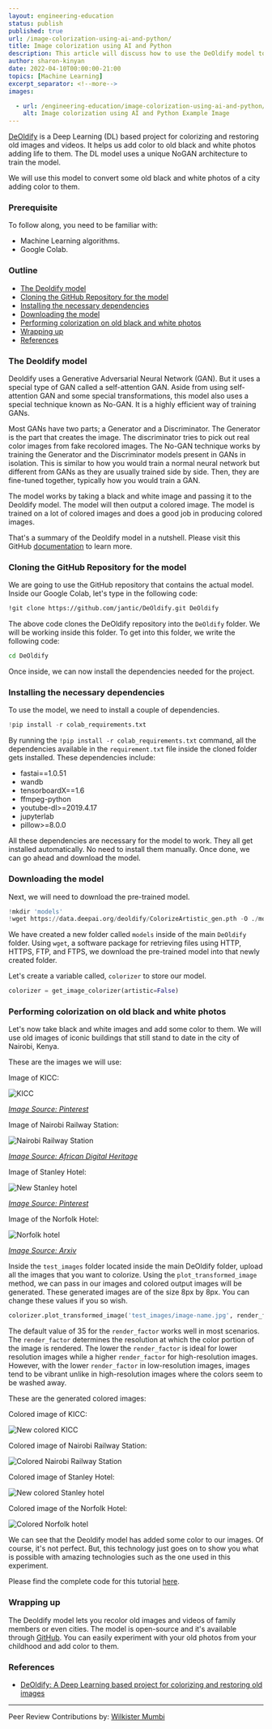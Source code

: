 ```yaml
---
layout: engineering-education
status: publish
published: true
url: /image-colorization-using-ai-and-python/
title: Image colorization using AI and Python
description: This article will discuss how to use the DeOldify model to convert some old black and white photos of a city adding color to them.
author: sharon-kinyan
date: 2022-04-10T00:00:00-21:00
topics: [Machine Learning]
excerpt_separator: <!--more-->
images:

  - url: /engineering-education/image-colorization-using-ai-and-python/hero.png
    alt: Image colorization using AI and Python Example Image
---
```

[DeOldify](https://github.com/jantic/DeOldify) is a Deep Learning (DL) based project for colorizing and restoring old images and videos. It helps us add color to old black and white photos adding life to them. The DL model uses a unique NoGAN architecture to train the model. 
<!--more-->
We will use this model to convert some old black and white photos of a city adding color to them.

### Prerequisite
To follow along, you need to be familiar with:
- Machine Learning algorithms.
- Google Colab.

### Outline
- [The Deoldify model](#the-deoldify-model)
- [Cloning the GitHub Repository for the model](#cloning-the-github-repository-for-the-model)
- [Installing the necessary dependencies](#installing-the-necessary-dependencies)
- [Downloading the model](#downloading-the-model)
- [Performing colorization on old black and white photos](#performing-colorization-on-old-black-and-white-photos)
- [Wrapping up](#wrapping-up)
- [References](#references)

### The Deoldify model 
Deoldify uses a Generative Adversarial Neural Network (GAN). But it uses a special type of GAN called a self-attention GAN. Aside from using self-attention GAN and some special transformations, this model also uses a special technique known as No-GAN. It is a highly efficient way of training GANs.

Most GANs have two parts; a Generator and a Discriminator. The Generator is the part that creates the image. The discriminator tries to pick out real color images from fake recolored images. The No-GAN technique works by training the Generator and the Discriminator models present in GANs in isolation. This is similar to how you would train a normal neural network but different from GANs as they are usually trained side by side. Then, they are fine-tuned together, typically how you would train a GAN.   

The model works by taking a black and white image and passing it to the Deoldify model. The model will then output a colored image. The model is trained on a lot of colored images and does a good job in producing colored images.

That's a summary of the Deoldify model in a nutshell. Please visit this GitHub [documentation](https://github.com/jantic/DeOldify) to learn more. 

### Cloning the GitHub Repository for the model
We are going to use the GitHub repository that contains the actual model. Inside our Google Colab, let's type in the following code:

```bash
!git clone https://github.com/jantic/DeOldify.git DeOldify
```
The above code clones the DeOldify repository into the `DeOldify` folder. We will be working inside this folder. To get into this folder, we write the following code:

```bash
cd DeOldify
```
Once inside, we can now install the dependencies needed for the project.

### Installing the necessary dependencies
To use the model, we need to install a couple of dependencies.

```python
!pip install -r colab_requirements.txt
```

By running the `!pip install -r colab_requirements.txt` command, all the dependencies available in the `requirement.txt` file inside the cloned folder gets installed. These dependencies include:

- fastai==1.0.51
- wandb
- tensorboardX==1.6
- ffmpeg-python
- youtube-dl>=2019.4.17
- jupyterlab
- pillow>=8.0.0

All these dependencies are necessary for the model to work. They all get installed automatically. No need to install them manually. Once done, we can go ahead and download the model.

### Downloading the model
Next, we will need to download the pre-trained model.

```python
!mkdir 'models'
!wget https://data.deepai.org/deoldify/ColorizeArtistic_gen.pth -O ./models/ColorizeArtistic_gen.pth
```
We have created a new folder called `models` inside of the main `DeOldify` folder. Using `wget`, a software package for retrieving files using HTTP, HTTPS, FTP, and FTPS, we download the pre-trained model into that newly created folder.

Let's create a variable called, `colorizer` to store our model.

```python
colorizer = get_image_colorizer(artistic=False)
```

### Performing colorization on old black and white photos 
Let's now take black and white images and add some color to them. We will use old images of iconic buildings that still stand to date in the city of Nairobi, Kenya.

These are the images we will use:

Image of KICC:

![KICC](/engineering-education/image-colorization-using-ai-and-python/kicc.jpg)

*[Image Source: Pinterest](https://i.pinimg.com/originals/25/6f/0a/256f0af1b060922203ca5ac632f8314e.jpg)*

Image of Nairobi Railway Station:

![Nairobi Railway Station](/engineering-education/image-colorization-using-ai-and-python/nairobi-railway-station.jpg)

*[Image Source: African Digital Heritage ](https://africandigitalheritage.org/wp-content/uploads/2021/06/DSC_0086-1.jpg)*

Image of Stanley Hotel:

![New Stanley hotel](/engineering-education/image-colorization-using-ai-and-python/new-stanley-hotel.jpg)

*[Image Source: Pinterest](https://i.pinimg.com/originals/04/3f/98/043f98fec8e242fd5b04376c583fa144.jpg)*

Image of the Norfolk Hotel:

![Norfolk hotel](/engineering-education/image-colorization-using-ai-and-python/norfolk-hotel.jpg)

*[Image Source: Arxiv](https://i.pinimg.com/originals/31/41/05/314105d909000eed4cdf5c148a36a3bd.jpg)*

Inside the `test_images` folder located inside the main DeOldify folder, upload all the images that you want to colorize. Using the `plot_transformed_image` method, we can pass in our images and colored output images will be generated. These generated images are of the size 8px by 8px. You can change these values if you so wish.

```python
colorizer.plot_transformed_image('test_images/image-name.jpg', render_factor=35, display_render_factor=True, figsize=(8,8))
```
The default value of 35 for the `render_factor` works well in most scenarios. The `render_factor` determines the resolution at which the color portion of the image is rendered. The lower the `render_factor` is ideal for lower resolution images while a higher `render_factor` for high-resolution images. However, with the lower `render_factor` in low-resolution images, images tend to be vibrant unlike in high-resolution images where the colors seem to be washed away.

These are the generated colored images:

Colored image of KICC:

![New colored KICC](/engineering-education/image-colorization-using-ai-and-python/new-kicc.png)

Colored image of Nairobi Railway Station:

![Colored Nairobi Railway Station](/engineering-education/image-colorization-using-ai-and-python/colored-nairobi-railway-station.png)

Colored image of Stanley Hotel:

![New colored Stanley hotel](/engineering-education/image-colorization-using-ai-and-python/new-colored-stanley-hotel.png)

Colored image of the Norfolk Hotel:

![Colored Norfolk hotel](/engineering-education/image-colorization-using-ai-and-python/colored-norfolk-hotel.png)

We can see that the Deoldify model has added some color to our images. Of course, it's not perfect. But, this technology just goes on to show you what is possible with amazing technologies such as the one used in this experiment. 

Please find the complete code for this tutorial [here](https://colab.research.google.com/drive/1bh15liSGDkUMwez4xNH1kG6ETFxQVlZ6?usp=sharing).

### Wrapping up
The Deoldify model lets you recolor old images and videos of family members or even cities. The model is open-source and it's available through [GitHub](https://github.com/jantic/DeOldify). You can easily experiment with your old photos from your childhood and add color to them.

### References
- [DeOldify: A Deep Learning based project for colorizing and restoring old images](https://github.com/jantic/DeOldify)

---
Peer Review Contributions by: [Wilkister Mumbi](/engineering-education/authors/wilkister-mumbi/)